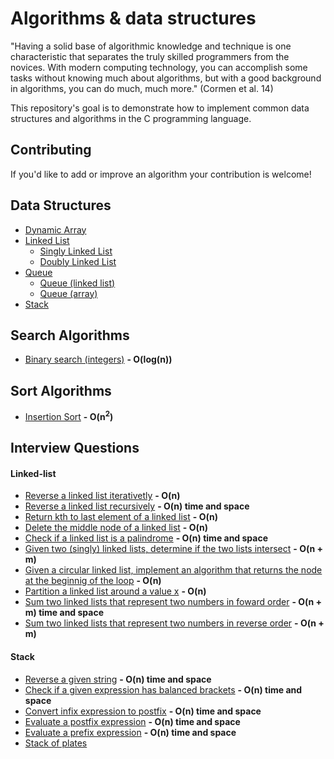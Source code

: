 # Algorithms & data structures
"Having a solid base of algorithmic knowledge and technique is one characteristic that separates the truly skilled programmers from the novices. With modern computing technology, you can accomplish some tasks without knowing much about algorithms, but with a good background in algorithms, you can do much, much more." (Cormen et al. 14)

This repository's goal is to demonstrate how to implement common data structures and algorithms in the C programming language.

## Contributing
If you'd like to add or improve an algorithm your contribution is welcome!

## Data Structures
- [Dynamic Array](./src/main/c/algorithms/datastructures/dynamic-array/dynamic-array.c)	 
- [Linked List](./src/main/c/algorithms/datastructures/linked-list)
	- [Singly Linked List](./src/main/c/algorithms/datastructures/linked-list/linked-list.c)
	- [Doubly Linked List](./src/main/c/algorithms/datastructures/linked-list/doubly-linked-list.c)
- [Queue](./src/main/c/algorithms/datastructures/queue)
	- [Queue (linked list)](./src/main/c/algorithms/datastructures/queue/queue-with-linked-list.c)
	- [Queue (array)](./src/main/c/algorithms/datastructures/queue/queue-with-array.c)
- [Stack](./src/main/c/algorithms/datastructures/stack/stack.c)

## Search Algorithms
- [Binary search (integers)](./src/main/c/algorithms/search/binary-search.c) **- O(log(n))**

## Sort Algorithms
- [Insertion Sort](./src/main/c/algorithms/sort/insertion-sort.c) **- O(n<sup>2</sup>)**

## Interview Questions
#### Linked-list
- [Reverse a linked list iterativetly](./src/main/c/algorithms/interview-questions/linked-list/reverse-linked-list-iterative-method.c) **- O(n)**
- [Reverse a linked list recursively](./src/main/c/algorithms/interview-questions/linked-list/reverse-linked-list-recursive-method.c) **- O(n) time and space**
- [Return kth to last element of a linked list](./src/main/c/algorithms/interview-questions/linked-list/kth-to-last.c) **- O(n)**
- [Delete the middle node of a linked list](./src/main/c/algorithms/interview-questions/linked-list/delete-middle-node.c) **- O(n)** 
- [Check if a linked list is a palindrome](./src/main/c/algorithms/interview-questions/linked-list/is-palindrome.c) **- O(n) time and space**
- [Given two (singly) linked lists, determine if the two lists intersect](./src/main/c/algorithms/interview-questions/linked-list/intersect.c) **- O(n + m)**
- [Given a circular linked list, implement an algorithm that returns the node at the beginnig of the loop](./src/main/c/algorithms/interview-questions/linked-list/loop-detection.c) **- O(n)**
- [Partition a linked list around a value x](./src/main/c/algorithms/interview-questions/linked-list/partition.c) **- O(n)**
- [Sum two linked lists that represent two numbers in foward order](./src/main/c/algorithms/interview-questions/linked-list/sum-lists-forward-order.c) **- O(n + m) time and space**
- [Sum two linked lists that represent two numbers in reverse order](./src/main/c/algorithms/interview-questions/linked-list/sum-lists-reverse-order.c) **- O(n + m)**

#### Stack
- [Reverse a given string](./src/main/c/algorithms/interview-questions/stack/reverse-string.c)  **- O(n) time and space**
- [Check if a given expression has balanced brackets](./src/main/c/algorithms/interview-questions/stack/has-balanced-brackets.c)  **- O(n) time and space**
- [Convert infix expression to postfix](./src/main/c/algorithms/interview-questions/stack/infix-to-postfix.c) **- O(n) time and space**
- [Evaluate a postfix expression](./src/main/c/algorithms/interview-questions/stack/evaluate-postfix.c)  **- O(n) time and space**
- [Evaluate a prefix expression](./src/main/c/algorithms/interview-questions/stack/evaluate-prefix.c)  **- O(n) time and space**
- [Stack of plates](./src/main/c/algorithms/interview-questions/stack/set-of-stacks.c)